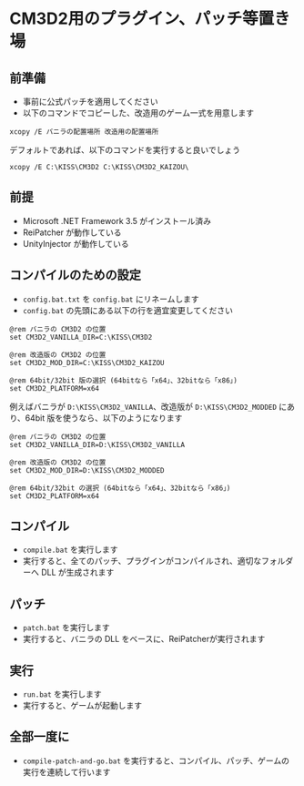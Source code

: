 # CM3D2用のプラグイン、パッチ等置き場


## 前準備

 - 事前に公式パッチを適用してください
 - 以下のコマンドでコピーした、改造用のゲーム一式を用意します

```
xcopy /E バニラの配置場所 改造用の配置場所
```

デフォルトであれば、以下のコマンドを実行すると良いでしょう

```
xcopy /E C:\KISS\CM3D2 C:\KISS\CM3D2_KAIZOU\
```


## 前提

 - Microsoft .NET Framework 3.5 がインストール済み
 - ReiPatcher が動作している
 - UnityInjector が動作している


## コンパイルのための設定

 - `config.bat.txt` を `config.bat` にリネームします
 - `config.bat` の先頭にある以下の行を適宜変更してください

```
@rem バニラの CM3D2 の位置
set CM3D2_VANILLA_DIR=C:\KISS\CM3D2

@rem 改造版の CM3D2 の位置
set CM3D2_MOD_DIR=C:\KISS\CM3D2_KAIZOU

@rem 64bit/32bit 版の選択 (64bitなら「x64」、32bitなら「x86」)
set CM3D2_PLATFORM=x64
```

例えばバニラが `D:\KISS\CM3D2_VANILLA`、改造版が `D:\KISS\CM3D2_MODDED` にあり、64bit 版を使うなら、以下のようになります

```
@rem バニラの CM3D2 の位置
set CM3D2_VANILLA_DIR=D:\KISS\CM3D2_VANILLA

@rem 改造版の CM3D2 の位置
set CM3D2_MOD_DIR=D:\KISS\CM3D2_MODDED

@rem 64bit/32bit の選択 (64bitなら「x64」、32bitなら「x86」)
set CM3D2_PLATFORM=x64
```


## コンパイル

 - `compile.bat` を実行します
 - 実行すると、全てのパッチ、プラグインがコンパイルされ、適切なフォルダーへ DLL が生成されます


## パッチ

 - `patch.bat` を実行します
 - 実行すると、バニラの DLL をベースに、ReiPatcherが実行されます


## 実行

 - `run.bat` を実行します
 - 実行すると、ゲームが起動します


## 全部一度に

 - `compile-patch-and-go.bat` を実行すると、コンパイル、パッチ、ゲームの実行を連続して行います
